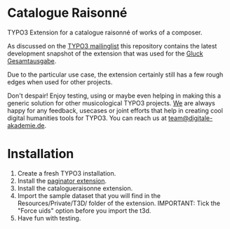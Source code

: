 Catalogue Raisonné
==================

TYPO3 Extension for a catalogue raisonné of works of a composer. 

As discussed on the [TYPO3 mailinglist](http://lists.typo3.org/pipermail/typo3-english/2013-June/086578.html) this repository contains the latest development snapshot of the extension that was used for the [Gluck Gesamtausgabe](http://www.gluck-gesamtausgabe.de/gwv.html).

Due to the particular use case, the extension certainly still has a few rough edges when used for other projects.

Don't despair! Enjoy testing, using or maybe even helping in making this a generic solution for other musicological TYPO3 projects. [We](http://www.digitale-akademie.de) are always happy for any feedback, usecases or joint efforts that help in creating cool digital humanities tools for TYPO3. You can reach us at team@digitale-akademie.de.

Installation
============

1. Create a fresh TYPO3 installation.
2. Install the [paginator extension](https://github.com/digicademy/paginator).
3. Install the catalogueraisonne extension.
4. Import the sample dataset that you will find in the Resources/Private/T3D/ folder of the extension. IMPORTANT: Tick the "Force uids" option before you import the t3d.
5. Have fun with testing.

